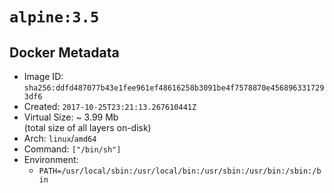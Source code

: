 # `alpine:3.5`

## Docker Metadata

- Image ID: `sha256:ddfd487077b43e1fee961ef48616258b3091be4f7578870e4568963317293df6`
- Created: `2017-10-25T23:21:13.267610441Z`
- Virtual Size: ~ 3.99 Mb  
  (total size of all layers on-disk)
- Arch: `linux`/`amd64`
- Command: `["/bin/sh"]`
- Environment:
  - `PATH=/usr/local/sbin:/usr/local/bin:/usr/sbin:/usr/bin:/sbin:/bin`
